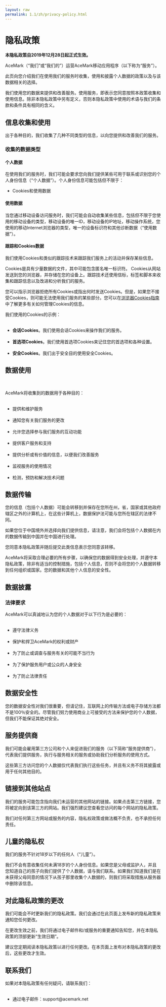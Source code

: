 ```yaml
---
layout: raw
permalink: 1.1/zh/privacy-policy.html
---
```


<h1>隐私政策</h1>

<p><b>本隐私政策自2019年12月28日起正式生效。</b></p>

<p> AceMark（“我们”或“我们的”）运营AceMark移动应用程序（以下称为“服务”）。</p>

<p>此页向您介绍我们在使用我们的服务时收集，使用和披露个人数据的政策以及与该数据相关的选择。</p>

<p>我们使用您的数据来提供和改善服务。使用服务，即表示您同意按照本政策收集和使用信息。除非本隐私政策中另有定义，否则本隐私政策中使用的术语与我们的条款和条件具有相同的含义。</ p>


<h2>信息收集和使用</h2>

<p>出于各种目的，我们收集了几种不同类型的信息，以向您提供和改善我们的服务。</p>

<h3>收集的数据类型</h3>

<h4>个人数据</h4>

<p>在使用我们的服务时，我们可能会要求您向我们提供某些可用于联系或识别您的个人身份信息（“个人数据”）。个人身份信息可能包括但不限于：</p>

<ul>
<li>Cookies和使用数据</li>
</ul>

<h4>使用数据</h4>

<p>当您通过移动设备访问服务时，我们可能会自动收集某些信息，包括但不限于您使用的移动设备的类型，移动设备的唯一ID，移动设备的IP地址，移动操作系统，您使用的移动Internet浏览器的类型，唯一的设备标识符和其他诊断数据（“使用数据”）。</p>

<h4>跟踪和Cookies数据</h4>
<p>我们使用Cookies和类似的跟踪技术来跟踪我们服务上的活动并保存某些信息。</ p>
<p>Cookies是具有少量数据的文件，其中可能包含匿名唯一标识符。 Cookies从网站发送到您的浏览器，并存储在您的设备上。跟踪技术还使用信标，标签和脚本来收集和跟踪信息以及改进和分析我们的服务。</p>
<p>您可以指示浏览器拒绝所有Cookies或指出何时发送Cookies。但是，如果您不接受Cookies，则可能无法使用我们服务的某些部分。您可以在<a href="https://privacypolicies.com/blog/how-to-delete-cookies/">浏览器Cookies指南</a>中了解更多有关如何管理Cookies的信息。</p>
<p>我们使用的Cookies的示例：</p>
<ul>
    <li><strong>会话Cookies</strong>。我们使用会话Cookies来操作我们的服务。</li>
    <li><strong>首选项Cookies</strong>。我们使用首选项Cookies来记住您的首选项和各种设置。</li>
    <li><strong>安全Cookies</strong>。我们出于安全目的使用安全Cookies。</li>
</ul>

<h2>数据使用</h2>
    
<p>AceMark将收集到的数据用于各种目的：</p>
<ul>
    <li>提供和维护服务</li>
    <li>通知您有关我们服务的更改</li>
    <li>允许您选择参与我们服务的互动功能</li>
    <li>提供客户服务和支持</li>
    <li>提供分析或有价值的信息，以便我们改善服务</li>
    <li>监视服务的使用情况</li>
    <li>检测，预防和解决技术问题</li>
</ul>

<h2>数据传输</h2>
<p>您的信息（包括个人数据）可能会转移到并保存在您所在州，省，国家或其他政府辖区之外的计算机上，在这些计算机上，数据保护法可能与您所在辖区的法律不同。</p>
<p>如果您位于中国境外并选择向我们提供信息，请注意，我们会将包括个人数据在内的数据传输到中国并在中国进行处理。</p>
<p>您同意本隐私政策并随后提交此类信息表示您同意该转移。</p>
<p>AceMark将采取合理必要的所有步骤，以确保您的数据得到安全处理，并遵守本隐私政策，除非有适当的控制措施，包括个人信息，否则不会将您的个人数据转移到任何组织或国家。您的数据和其他个人信息的安全性。</p>

<h2>数据披露</h2>

<h3>法律要求</h3>
<p>AceMark可以真诚地认为您的个人数据对于以下行为是必要的：</p>
<ul>
    <li>遵守法律义务</li>
    <li>保护和捍卫AceMark的权利或财产</li>
    <li>为了防止或调查与服务有关的可能不当行为</li>
    <li>为了保护服务用户或公众的人身安全</li>
    <li>为了防止法律责任</li>
</ul>

<h2>数据安全性</h2>
<p>您的数据安全性对我们很重要，但请记住，互联网上的传输方法或电子存储方法都不是100％安全的。尽管我们努力使用商业上可接受的方法来保护您的个人数据，但我们不能保证其绝对安全。</p>

<h2>服务提供商</h2>
<p>我们可能会雇用第三方公司和个人来促进我们的服务（以下简称“服务提供商”），代表我们提供服务，执行与服务相关的服务或协助我们分析服务的使用方式。</p>
<p>这些第三方访问您的个人数据仅代表我们执行这些任务，并且有义务不将其披露或用于任何其他目的。</p>



<h2>链接到其他站点</h2>
<p>我们的服务可能包含指向我们未运营的其他网站的链接。如果点击第三方链接，您将被定向到该第三方的网站。我们强烈建议您查看您访问的每个网站的隐私政策。</p>
<p>我们对任何第三方网站或服务的内容，隐私权政策或做法概不负责，也不承担任何责任。</p>


<h2>儿童的隐私权</h2>
<p>我们的服务不针对18岁以下的任何人（“儿童”）。</p>
<p>我们不会有意收集任何未满18岁的个人身份信息。如果您是父母或监护人，并且您知道自己的孩子向我们提供了个人数据，请与我们联系。如果我们知道我们是在未获得父母同意的情况下从孩子那里收集个人数据的，则我们将采取措施从服务器中删除该信息。</p>


<h2>对此隐私政策的更改</h2>
<p>我们可能会不时更新我们的隐私政策。我们会通过在此页面上发布新的隐私政策来通知您任何更改。</p>
<p>在更改生效之前，我们将通过电子邮件和/或服务的重要通知告知您，并在本隐私政策的顶部更新“生效日期”。</p>
<p>建议您定期阅读本隐私政策以进行任何更改。在本页面上发布对本隐私政策的更改后，这些更改才生效。</p>


<h2>联系我们</h2>
<p>如果对本隐私政策有任何疑问，请联系我们：</p>
<ul>
 <li>通过电子邮件：support@acemark.net</li>
</ul>
